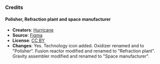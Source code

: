 ### Credits

#### Polisher, Refraction plant and space manufacturer

- **Creators**: [Hurricane](https://mods.factorio.com/user/Hurricane046)
- **Source**: [Figma](https://shorturl.at/AFcDm)
- **License**: [CC BY](https://creativecommons.org/licenses/by/4.0/)
- **Changes**: Yes. Technology icon added. Oxidizer renamed and to "Polisher". Fusion reactor modified and renamed  to "Refraction plant". Gravity assembler modified and renamed to "Space manufacturer".
